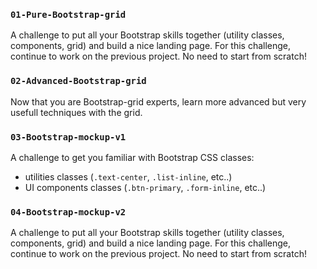 ### `01-Pure-Bootstrap-grid`
A challenge to put all your Bootstrap skills together (utility classes, components, grid) and build a nice landing page. For this challenge, continue to work on the previous project. No need to start from scratch!

### `02-Advanced-Bootstrap-grid`
Now that you are Bootstrap-grid experts, learn more advanced but very usefull techniques with the grid.

### `03-Bootstrap-mockup-v1`
A challenge to get you familiar with Bootstrap CSS classes:

- utilities classes (`.text-center`, `.list-inline`, etc..)
- UI components classes (`.btn-primary`, `.form-inline`, etc..)

### `04-Bootstrap-mockup-v2`
A challenge to put all your Bootstrap skills together (utility classes, components, grid) and build a nice landing page. For this challenge, continue to work on the previous project. No need to start from scratch!
